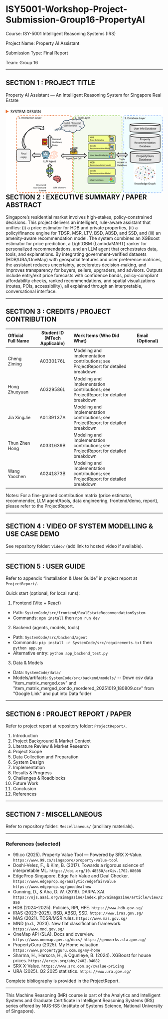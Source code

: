 # ISY5001-Workshop-Project-Submission-Group16-PropertyAI

Course: ISY-5001 Intelligent Reasoning Systems (IRS)

Project Name: Property AI Assistant

Submission Type: Final Report

Team: Group 16

---

## SECTION 1 : PROJECT TITLE

Property AI Assistant — An Intelligent Reasoning System for Singapore Real Estate

<img src="Mescellaneous/final-system-design.png" alt="Property AI Assistant Preview" style="float: left; margin-right: 0px;" />

---

## SECTION 2 : EXECUTIVE SUMMARY / PAPER ABSTRACT

Singapore’s residential market involves high-stakes, policy-constrained decisions. This project delivers an intelligent, rule-aware assistant that unifies: (i) a price estimator for HDB and private properties, (ii) a policy/finance engine for TDSR, MSR, LTV, BSD, ABSD, and SSD, and (iii) an amenity-aware recommendation model. The system combines an XGBoost estimator for price prediction, a LightGBM (LambdaMART) ranker for personalized recommendations, and an LLM agent that orchestrates data, tools, and explanations. By integrating government-verified datasets (HDB/URA/OneMap) with geospatial features and user preference matrices, the assistant reduces uncertainty, accelerates decision-making, and improves transparency for buyers, sellers, upgraders, and advisors. Outputs include entry/exit price forecasts with confidence bands, policy-compliant affordability checks, ranked recommendations, and spatial visualizations (routes, POIs, accessibility), all explained through an interpretable, conversational interface.

---

## SECTION 3 : CREDITS / PROJECT CONTRIBUTION

| Official Full Name | Student ID (MTech Applicable) | Work Items (Who Did What) | Email (Optional) |
| :-- | :--: | :-- | :-- |
| Cheng Ziming | A0330176L | Modeling and implementation contributions; see ProjectReport for detailed breakdown |  |
| Hong Zhuoyuan | A0329586L | Modeling and implementation contributions; see ProjectReport for detailed breakdown |  |
| Jia XingJie | A0139137A | Modeling and implementation contributions; see ProjectReport for detailed breakdown |  |
| Thun Zhen Hong | A0331639B | Modeling and implementation contributions; see ProjectReport for detailed breakdown |  |
| Wang Yaochen | A0241873B | Modeling and implementation contributions; see ProjectReport for detailed breakdown |  |

Notes: For a fine-grained contribution matrix (price estimator, recommender, LLM agent/tools, data engineering, frontend/demo, report), please refer to the ProjectReport.

---

## SECTION 4 : VIDEO OF SYSTEM MODELLING & USE CASE DEMO

See repository folder: `Video/` (add link to hosted video if available).

---

## SECTION 5 : USER GUIDE

Refer to appendix “Installation & User Guide” in project report at `ProjectReport/`.

Quick start (optional, for local runs):

1) Frontend (Vite + React)

- Path: `SystemCode/src/frontend/RealEstateRecommendationSystem`
- Commands: `npm install` then `npm run dev`

2) Backend (agents, models, tools)

- Path: `SystemCode/src/backend/agent`
- Commands: `pip install -r SystemCode/src/requirements.txt` then `python app.py`
- Alternative entry: `python app_backend_test.py`

3) Data & Models

- Data: `SystemCode/data/`
- Models/artifacts: `SystemCode/src/backend/models/`
-- Down csv data "item_matrix_merged.csv" and "item_matrix_merged_condo_reordered_20251019_180809.csv" from "Google Link" and put into Data folder

---

## SECTION 6 : PROJECT REPORT / PAPER

Refer to project report at repository folder: `ProjectReport/`.

1. Introduction  
2. Project Background & Market Context  
3. Literature Review & Market Research  
4. Project Scope  
5. Data Collection and Preparation  
6. System Design  
7. Implementation  
8. Results & Progress  
9. Challenges & Roadblocks  
10. Future Work  
11. Conclusion  
12. References

---

## SECTION 7 : MISCELLANEOUS

Refer to repository folder: `Mescellaneous/` (ancillary materials).

---

### References (selected)

- 99.co (2025). Property Value Tool — Powered by SRX X-Value. `https://www.99.co/singapore/property-value-tool`
- Doshi-Velez, F., & Kim, B. (2017). Towards a rigorous science of interpretable ML. `https://doi.org/10.48550/arXiv.1702.08608`
- EdgeProp Singapore. Edge Fair Value and Deal Checker. `https://www.edgeprop.sg/analytic/edgefairvalue` `https://www.edgeprop.sg/gooddealnew`
- Gunning, D., & Aha, D. W. (2019). DARPA XAI. `https://ojs.aaai.org/aimagazine/index.php/aimagazine/article/view/2850`
- HDB (2024–2025). Policies, RPI, HFE. `https://www.hdb.gov.sg/`
- IRAS (2023–2025). BSD, ABSD, SSD. `https://www.iras.gov.sg/`
- MAS (2021). TDSR/MSR rules. `https://www.mas.gov.sg/`
- MND (n.d., 2023). New flat classification framework. `https://www.mnd.gov.sg/`
- OneMap API (SLA). Docs and overview. `https://www.onemap.gov.sg/docs/` `https://geoworks.sla.gov.sg/`
- PropertyGuru (2025). My Home valuation. `https://www.propertyguru.com.sg/my-home`
- Sharma, H., Harsora, H., & Ogunleye, B. (2024). XGBoost for house prices. `https://arxiv.org/abs/2402.04082`
- SRX X-Value. `https://www.srx.com.sg/xvalue-pricing`
- URA (2025). Q2 2025 statistics. `https://www.ura.gov.sg/`

Complete bibliography is provided in the ProjectReport.

---

This Machine Reasoning (MR) course is part of the Analytics and Intelligent Systems and Graduate Certificate in Intelligent Reasoning Systems (IRS) series offered by NUS-ISS (Institute of Systems Science, National University of Singapore).
